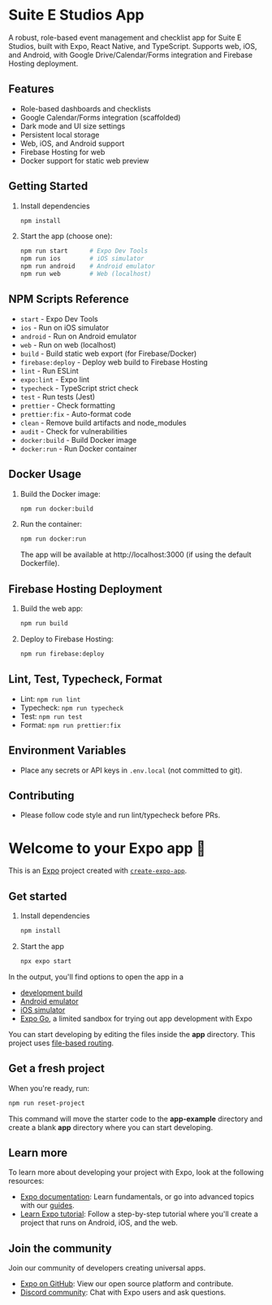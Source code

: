 # Suite E Studios App

A robust, role-based event management and checklist app for Suite E Studios, built with Expo, React Native, and TypeScript. Supports web, iOS, and Android, with Google Drive/Calendar/Forms integration and Firebase Hosting deployment.

## Features
- Role-based dashboards and checklists
- Google Calendar/Forms integration (scaffolded)
- Dark mode and UI size settings
- Persistent local storage
- Web, iOS, and Android support
- Firebase Hosting for web
- Docker support for static web preview

## Getting Started

1. Install dependencies
   ```bash
   npm install
   ```
2. Start the app (choose one):
   ```bash
   npm run start      # Expo Dev Tools
   npm run ios        # iOS simulator
   npm run android    # Android emulator
   npm run web        # Web (localhost)
   ```

## NPM Scripts Reference
- `start`         - Expo Dev Tools
- `ios`           - Run on iOS simulator
- `android`       - Run on Android emulator
- `web`           - Run on web (localhost)
- `build`         - Build static web export (for Firebase/Docker)
- `firebase:deploy` - Deploy web build to Firebase Hosting
- `lint`          - Run ESLint
- `expo:lint`     - Expo lint
- `typecheck`     - TypeScript strict check
- `test`          - Run tests (Jest)
- `prettier`      - Check formatting
- `prettier:fix`  - Auto-format code
- `clean`         - Remove build artifacts and node_modules
- `audit`         - Check for vulnerabilities
- `docker:build`  - Build Docker image
- `docker:run`    - Run Docker container

## Docker Usage
1. Build the Docker image:
   ```bash
   npm run docker:build
   ```
2. Run the container:
   ```bash
   npm run docker:run
   ```
   The app will be available at http://localhost:3000 (if using the default Dockerfile).

## Firebase Hosting Deployment
1. Build the web app:
   ```bash
   npm run build
   ```
2. Deploy to Firebase Hosting:
   ```bash
   npm run firebase:deploy
   ```

## Lint, Test, Typecheck, Format
- Lint: `npm run lint`
- Typecheck: `npm run typecheck`
- Test: `npm run test`
- Format: `npm run prettier:fix`

## Environment Variables
- Place any secrets or API keys in `.env.local` (not committed to git).

## Contributing
- Please follow code style and run lint/typecheck before PRs.

# Welcome to your Expo app 👋

This is an [Expo](https://expo.dev) project created with [`create-expo-app`](https://www.npmjs.com/package/create-expo-app).

## Get started

1. Install dependencies

   ```bash
   npm install
   ```

2. Start the app

   ```bash
   npx expo start
   ```

In the output, you'll find options to open the app in a

- [development build](https://docs.expo.dev/develop/development-builds/introduction/)
- [Android emulator](https://docs.expo.dev/workflow/android-studio-emulator/)
- [iOS simulator](https://docs.expo.dev/workflow/ios-simulator/)
- [Expo Go](https://expo.dev/go), a limited sandbox for trying out app development with Expo

You can start developing by editing the files inside the **app** directory. This project uses [file-based routing](https://docs.expo.dev/router/introduction).

## Get a fresh project

When you're ready, run:

```bash
npm run reset-project
```

This command will move the starter code to the **app-example** directory and create a blank **app** directory where you can start developing.

## Learn more

To learn more about developing your project with Expo, look at the following resources:

- [Expo documentation](https://docs.expo.dev/): Learn fundamentals, or go into advanced topics with our [guides](https://docs.expo.dev/guides).
- [Learn Expo tutorial](https://docs.expo.dev/tutorial/introduction/): Follow a step-by-step tutorial where you'll create a project that runs on Android, iOS, and the web.

## Join the community

Join our community of developers creating universal apps.

- [Expo on GitHub](https://github.com/expo/expo): View our open source platform and contribute.
- [Discord community](https://chat.expo.dev): Chat with Expo users and ask questions.
